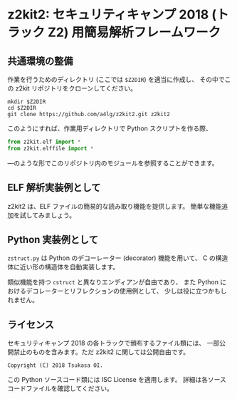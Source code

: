 z2kit2: セキュリティキャンプ 2018 (トラック Z2) 用簡易解析フレームワーク
=========================================================================


共通環境の整備
---------------

作業を行うためのディレクトリ (ここでは `$Z2DIR`) を適当に作成し、
その中でこの z2kit リポジトリをクローンしてください。

```shell
mkdir $Z2DIR
cd $Z2DIR
git clone https://github.com/a4lg/z2kit2.git z2kit2
```

このようにすれば、作業用ディレクトリで Python スクリプトを作る際、

```python
from z2kit.elf import *
from z2kit.elffile import *
```

―のような形でこのリポジトリ内のモジュールを参照することができます。


ELF 解析実装例として
---------------------

z2kit2 は、ELF ファイルの簡易的な読み取り機能を提供します。
簡単な機能追加を試してみましょう。


Python 実装例として
--------------------

`zstruct.py` は Python のデコーレーター (decorator) 機能を用いて、
C の構造体に近い形の構造体を自動実装します。

類似機能を持つ `cstruct` と異なりエンディアンが自由であり、
また Python におけるデコレーターとリフレクションの使用例として、
少しは役に立つかもしれません。


ライセンス
-----------

セキュリティキャンプ 2018 の各トラックで頒布するファイル類には、
一部公開禁止のものを含みます。ただ z2kit2 に関しては公開自由です。

	Copyright (C) 2018 Tsukasa OI.

この Python ソースコード類には ISC License を適用します。
詳細は各ソースコードファイルを確認してください。
